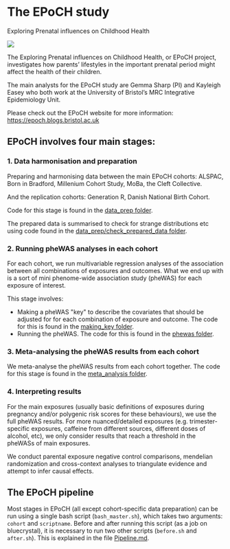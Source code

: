 # The EPoCH study

Exploring Prenatal influences on Childhood Health

![](https://cpb-eu-w2.wpmucdn.com/blogs.bristol.ac.uk/dist/c/500/files/2018/11/Untitled-26hzp4l.png)

The Exploring Prenatal influences on Childhood Health, or EPoCH project, investigates how parents’ lifestyles in the important prenatal period might affect the health of their children.

The main analysts for the EPoCH study are Gemma Sharp (PI) and Kayleigh Easey who both work at the University of Bristol’s MRC Integrative Epidemiology Unit.

Please check out the EPoCH website for more information: https://epoch.blogs.bristol.ac.uk

## EPoCH involves four main stages:

### 1. Data harmonisation and preparation

Preparing and harmonising data between the main EPoCH cohorts: ALSPAC, Born in Bradford, Millenium Cohort Study, MoBa, the Cleft Collective.

And the replication cohorts: Generation R, Danish National Birth Cohort.

Code for this stage is found in the [data_prep folder](https://github.com/ammegandchips/EPoCH/tree/main/data_prep).

The prepared data is summarised to check for strange distributions etc using code found in the [data_prep/check_prepared_data folder](https://github.com/ammegandchips/EPoCH/tree/main/data_prep/check_prepared_data).

### 2. Running pheWAS analyses in each cohort

For each cohort, we run multivariable regression analyses of the association between all combinations of exposures and outcomes. What we end up with is a sort of mini phenome-wide association study (pheWAS) for each exposure of interest.

This stage involves:

* Making a pheWAS "key" to describe the covariates that should be adjusted for for each combination of exposure and outcome. The code for this is found in the [making_key folder](https://github.com/ammegandchips/EPoCH/tree/main/making_key).
* Running the pheWAS. The code for this is found in the [phewas folder](https://github.com/ammegandchips/EPoCH/tree/main/phewas).

### 3. Meta-analysing the pheWAS results from each cohort

We meta-analyse the pheWAS results from each cohort together. The code for this stage is found in the [meta_analysis folder](https://github.com/ammegandchips/EPoCH/tree/main/meta_analysis).

### 4. Interpreting results

For the main exposures (usually basic definitions of exposures during pregnancy and/or polygenic risk scores for these behaviours), we use the full pheWAS results. For more nuanced/detailed exposures (e.g. trimester-specific exposures, caffeine from different sources, different doses of alcohol, etc), we only consider results that reach a threshold in the pheWASs of main exposures.

We conduct parental exposure negative control comparisons, mendelian randomization and cross-context analyses to triangulate evidence and attempt to infer causal effects.

## The EPoCH pipeline

Most stages in EPoCH (all except cohort-specific data preparation) can be run using a single bash script (`bash_master.sh`), which takes two arguments: `cohort` and `scriptname`. Before and after running this script (as a job on bluecrystal), it is necessary to run two other scripts (`before.sh` and `after.sh`). This is explained in the file [Pipeline.md](https://github.com/ammegandchips/EPoCH/blob/main/Pipeline.md).










